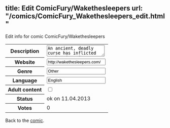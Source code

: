 title: Edit ComicFury/Wakethesleepers
url: "/comics/ComicFury_Wakethesleepers_edit.html"
---
Edit info for comic ComicFury/Wakethesleepers

<form name="comic" action="http://gaepostmail.appengine.com/comic" name="post">
<table class="comicinfo">
<tr>
<th>Description</th><td><textarea name="description">An ancient, deadly curse has inflicted Locke Rinannis. He now must race against time as he struggles to find a cure before his life is consumed by it. Along the way, he makes allies, confronts powerful enemies, and unearths the mystery of a lore long forgotten... (Updates every Friday)</textarea></td>
</tr>
<tr>
<th>Website</th><td><input type="text" name="url" value="http://wakethesleepers.com/"/></td>
</tr>
<tr>
<th>Genre</th><td><input type="text" name="genre" value="Other"/></td>
</tr>
<tr>
<th>Language</th><td><input type="text" name="language" value="English"/></td>
</tr>
<tr>
<th>Adult content</th><td><input type="checkbox" name="adult" value="adult" /></td>
</tr>
<tr>
<th>Status</th><td>ok on 11.04.2013</td>
</tr>
<tr>
<th>Votes</th><td>0</div></td>
</tr>
</table>
</form>

Back to the [comic](/comics/ComicFury_Wakethesleepers.html).
